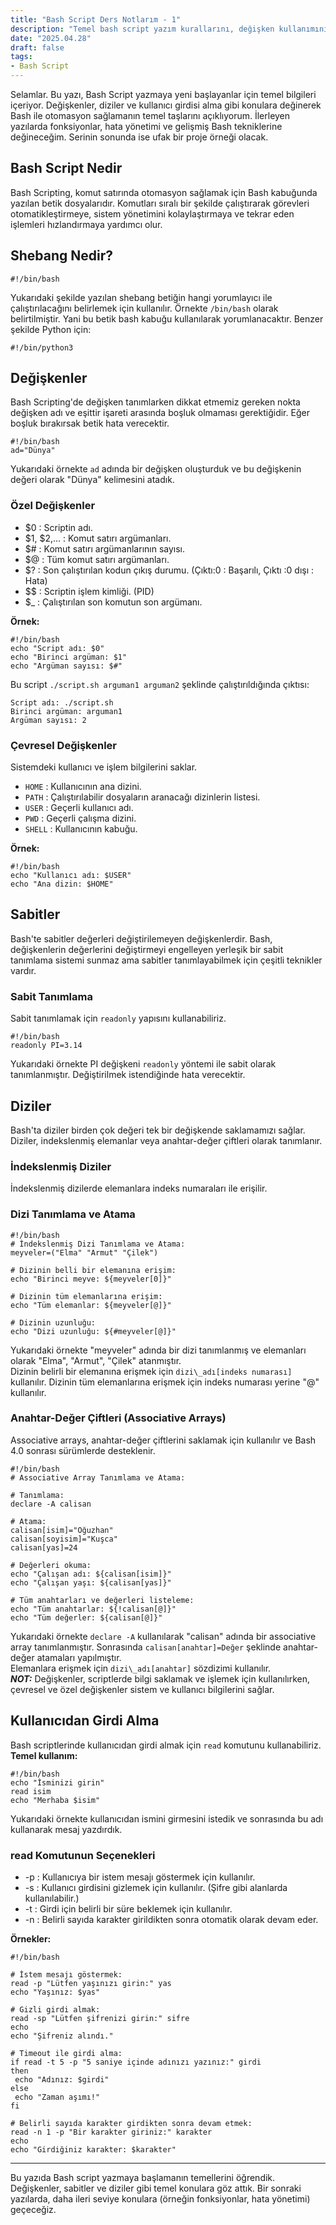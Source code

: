 ```yaml
--- 
title: "Bash Script Ders Notlarım - 1"   
description: "Temel bash script yazım kurallarını, değişken kullanımını ve kullanıcı girdisi almayı anlatan kapsamlı bir başlangıç rehberi."   
date: "2025.04.28"   
draft: false   
tags:   
- Bash Script   
---
```


Selamlar. Bu yazı, Bash Script yazmaya yeni başlayanlar için temel bilgileri içeriyor. Değişkenler, diziler ve kullanıcı girdisi alma gibi konulara değinerek Bash ile otomasyon sağlamanın temel taşlarını açıklıyorum. İlerleyen yazılarda fonksiyonlar, hata yönetimi ve gelişmiş Bash tekniklerine değineceğim. Serinin sonunda ise ufak bir proje örneği olacak.

## Bash Script Nedir
Bash Scripting, komut satırında otomasyon sağlamak için Bash kabuğunda yazılan betik dosyalarıdır. Komutları sıralı bir şekilde çalıştırarak görevleri otomatikleştirmeye, sistem yönetimini kolaylaştırmaya ve tekrar eden işlemleri hızlandırmaya yardımcı olur.   
## Shebang Nedir?   
```
#!/bin/bash

```
Yukarıdaki şekilde yazılan shebang betiğin hangi yorumlayıcı ile çalıştırılacağını belirlemek için kullanılır. Örnekte `/bin/bash` olarak belirtilmiştir. Yani bu betik bash kabuğu kullanılarak yorumlanacaktır. Benzer şekilde Python için:   
```
#!/bin/python3

```
## Değişkenler   
Bash Scripting'de değişken tanımlarken dikkat etmemiz gereken nokta değişken adı ve eşittir işareti arasında boşluk olmaması gerektiğidir. Eğer boşluk bırakırsak betik hata verecektir.   
```
#!/bin/bash
ad="Dünya"

```
Yukarıdaki örnekte `ad` adında bir değişken oluşturduk ve bu değişkenin değeri olarak "Dünya" kelimesini atadık.   
### Özel Değişkenler   
- $0 : Scriptin adı.   
- $1, $2,... : Komut satırı argümanları.   
- $# : Komut satırı argümanlarının sayısı.   
- $@ : Tüm komut satırı argümanları.   
- $? : Son çalıştırılan kodun çıkış durumu. (Çıktı:0 : Başarılı, Çıktı :0 dışı : Hata)   
- $$ : Scriptin işlem kimliği. (PID)   
- $\_ : Çalıştırılan son komutun son argümanı.   
   
**Örnek:**   
```
#!/bin/bash
echo "Script adı: $0"
echo "Birinci argüman: $1"
echo "Argüman sayısı: $#"

```
Bu script `./script.sh arguman1 arguman2` şeklinde çalıştırıldığında çıktısı:   
```
Script adı: ./script.sh
Birinci argüman: arguman1
Argüman sayısı: 2

```
### Çevresel Değişkenler   
Sistemdeki kullanıcı ve işlem bilgilerini saklar.   
- `HOME` : Kullanıcının ana dizini.   
- `PATH` : Çalıştırılabilir dosyaların aranacağı dizinlerin listesi.   
- `USER` : Geçerli kullanıcı adı.   
- `PWD` : Geçerli çalışma dizini.   
- `SHELL` : Kullanıcının kabuğu.   
   
**Örnek:**   
```
#!/bin/bash
echo "Kullanıcı adı: $USER"
echo "Ana dizin: $HOME"

```
## Sabitler   
Bash'te sabitler değerleri değiştirilemeyen değişkenlerdir.
Bash, değişkenlerin değerlerini değiştirmeyi engelleyen yerleşik bir sabit tanımlama sistemi sunmaz ama sabitler tanımlayabilmek için çeşitli teknikler vardır.   
### Sabit Tanımlama   
Sabit tanımlamak için `readonly` yapısını kullanabiliriz.   
```
#!/bin/bash
readonly PI=3.14

```
Yukarıdaki örnekte PI değişkeni `readonly` yöntemi ile sabit olarak tanımlanmıştır. Değiştirilmek istendiğinde hata verecektir.   
## Diziler   
Bash'ta diziler birden çok değeri tek bir değişkende saklamamızı sağlar.
Diziler, indekslenmiş elemanlar veya anahtar-değer çiftleri olarak tanımlanır.   
### İndekslenmiş Diziler   
İndekslenmiş dizilerde elemanlara indeks numaraları ile erişilir.   
### Dizi Tanımlama ve Atama   
```
#!/bin/bash
# İndekslenmiş Dizi Tanımlama ve Atama:
meyveler=("Elma" "Armut" "Çilek")

# Dizinin belli bir elemanına erişim:
echo "Birinci meyve: ${meyveler[0]}"

# Dizinin tüm elemanlarına erişim:
echo "Tüm elemanlar: ${meyveler[@]}"

# Dizinin uzunluğu:
echo "Dizi uzunluğu: ${#meyveler[@]}"

```
Yukarıdaki örnekte "meyveler" adında bir dizi tanımlanmış ve elemanları olarak "Elma", "Armut", "Çilek" atanmıştır.   
Dizinin belirli bir elemanına erişmek için `dizi\_adı[indeks numarası]` kullanılır. Dizinin tüm elemanlarına erişmek için indeks numarası yerine "@" kullanılır.   
### Anahtar-Değer Çiftleri (Associative Arrays)   
Associative arrays, anahtar-değer çiftlerini saklamak için kullanılır ve Bash 4.0 sonrası sürümlerde desteklenir.   
```
#!/bin/bash
# Associative Array Tanımlama ve Atama:

# Tanımlama:
declare -A calisan

# Atama:
calisan[isim]="Oğuzhan"
calisan[soyisim]="Kuşca"
calisan[yas]=24

# Değerleri okuma:
echo "Çalışan adı: ${calisan[isim]}"
echo "Çalışan yaşı: ${calisan[yas]}"

# Tüm anahtarları ve değerleri listeleme:
echo "Tüm anahtarlar: ${!calisan[@]}"
echo "Tüm değerler: ${calisan[@]}"

```
Yukarıdaki örnekte `declare -A` kullanılarak "calisan" adında bir associative array tanımlanmıştır. Sonrasında `calisan[anahtar]=Değer` şeklinde anahtar-değer atamaları yapılmıştır.   
Elemanlara erişmek için `dizi\_adı[anahtar]` sözdizimi kullanılır.   
***NOT:*** Değişkenler, scriptlerde bilgi saklamak ve işlemek için kullanılırken, çevresel ve özel değişkenler sistem ve kullanıcı bilgilerini sağlar.   
## Kullanıcıdan Girdi Alma   
Bash scriptlerinde kullanıcıdan girdi almak için `read` komutunu kullanabiliriz.   
**Temel kullanım:**   
```
#!/bin/bash
echo "İsminizi girin"
read isim
echo "Merhaba $isim"

```
Yukarıdaki örnekte kullanıcıdan ismini girmesini istedik ve sonrasında bu adı kullanarak mesaj yazdırdık.   
### read Komutunun Seçenekleri   
- -p : Kullanıcıya bir istem mesajı göstermek için kullanılır.   
- -s : Kullanıcı girdisini gizlemek için kullanılır. (Şifre gibi alanlarda kullanılabilir.)   
- -t : Girdi için belirli bir süre beklemek için kullanılır.   
- -n : Belirli sayıda karakter girildikten sonra otomatik olarak devam eder.   
   
**Örnekler:**   
```
#!/bin/bash

# İstem mesajı göstermek:
read -p "Lütfen yaşınızı girin:" yas
echo "Yaşınız: $yas"

# Gizli girdi almak:
read -sp "Lütfen şifrenizi girin:" sifre
echo
echo "Şifreniz alındı."

# Timeout ile girdi alma:
if read -t 5 -p "5 saniye içinde adınızı yazınız:" girdi
then
 echo "Adınız: $girdi"
else
 echo "Zaman aşımı!"
fi

# Belirli sayıda karakter girdikten sonra devam etmek:
read -n 1 -p "Bir karakter giriniz:" karakter
echo
echo "Girdiğiniz karakter: $karakter"

```
---
Bu yazıda Bash script yazmaya başlamanın temellerini öğrendik. Değişkenler, sabitler ve diziler gibi temel konulara göz attık. Bir sonraki yazılarda, daha ileri seviye konulara (örneğin fonksiyonlar, hata yönetimi) geçeceğiz.
